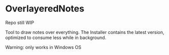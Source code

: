 # OverlayeredNotes

Repo still WIP

Tool to draw notes over everything.
The Installer contains the latest version, optimized to consume less while in background.


Warning: only works in Windows OS
